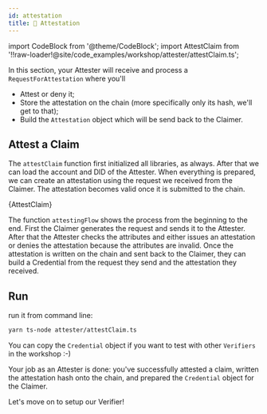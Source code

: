 ```yaml
---
id: attestation
title: 🧾 Attestation
---
```


import CodeBlock from '@theme/CodeBlock';
import AttestClaim from '!!raw-loader!@site/code_examples/workshop/attester/attestClaim.ts';

In this section, your <span className="label-role attester">Attester</span> will receive and process a `RequestForAttestation` where you'll

- Attest or deny it;
- Store the attestation on the chain (more specifically only its hash, we'll get to that);
- Build the `Attestation` object which will be send back to the <span className="label-role claimer">Claimer</span>.

## Attest a Claim

The `attestClaim` function first initialized all libraries, as always.
After that we can load the account and DID of the <span className="label-role attester">Attester</span>.
When everything is prepared, we can create an attestation using the request we received from the <span className="label-role claimer">Claimer</span>.
The attestation becomes valid once it is submitted to the chain.

<CodeBlock className="language-js" title="attester/attestClaim.ts">
  {AttestClaim}
</CodeBlock>

The function `attestingFlow` shows the process from the beginning to the end.
First the <span className="label-role claimer">Claimer</span> generates the request and sends it to the <span className="label-role attester">Attester</span>.
After that the <span className="label-role attester">Attester</span> checks the attributes and either issues an attestation or denies the attestation because the attributes are invalid.
Once the attestation is written on the chain and sent back to the <span className="label-role claimer">Claimer</span>, they can build a Credential from the request they send and the attestation they received.

## Run

run it from command line:

```bash
yarn ts-node attester/attestClaim.ts
```

You can copy the `Credential` object if you want to test with other `Verifiers` in the workshop :-)

Your job as an <span className="label-role attester">Attester</span> is done: you've successfully attested a claim, written the attestation hash onto the chain, and prepared the `Credential` object for the <span className="label-role claimer">Claimer</span>.

Let's move on to setup our <span className="label-role verifier">Verifier</span>!
